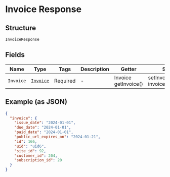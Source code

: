 
# Invoice Response

## Structure

`InvoiceResponse`

## Fields

| Name | Type | Tags | Description | Getter | Setter |
|  --- | --- | --- | --- | --- | --- |
| `Invoice` | [`Invoice`](../../doc/models/invoice.md) | Required | - | Invoice getInvoice() | setInvoice(Invoice invoice) |

## Example (as JSON)

```json
{
  "invoice": {
    "issue_date": "2024-01-01",
    "due_date": "2024-01-01",
    "paid_date": "2024-01-01",
    "public_url_expires_on": "2024-01-21",
    "id": 166,
    "uid": "uid6",
    "site_id": 92,
    "customer_id": 204,
    "subscription_id": 20
  }
}
```

